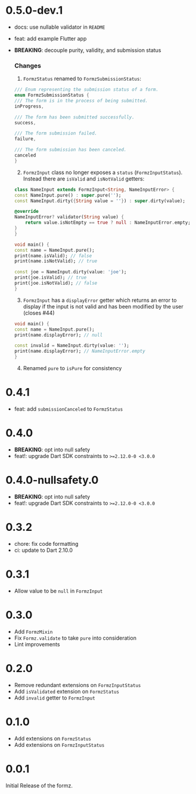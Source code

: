# 0.5.0-dev.1

- docs: use nullable validator in `README`
- feat: add example Flutter app
- **BREAKING**: decouple purity, validity, and submission status

  ### Changes

  1. `FormzStatus` renamed to `FormzSubmissionStatus`:

  ```dart
  /// Enum representing the submission status of a form.
  enum FormzSubmissionStatus {
  /// The form is in the process of being submitted.
  inProgress,

  /// The form has been submitted successfully.
  success,

  /// The form submission failed.
  failure,

  /// The form submission has been canceled.
  canceled
  }
  ```

  2. `FormzInput` class no longer exposes a `status` (`FormzInputStatus`). Instead there are `isValid` and `isNotValid` getters:

  ```dart
  class NameInput extends FormzInput<String, NameInputError> {
  const NameInput.pure() : super.pure('');
  const NameInput.dirty({String value = ''}) : super.dirty(value);

  @override
  NameInputError? validator(String value) {
      return value.isNotEmpty == true ? null : NameInputError.empty;
  }
  }

  void main() {
  const name = NameInput.pure();
  print(name.isValid); // false
  print(name.isNotValid); // true

  const joe = NameInput.dirty(value: 'joe');
  print(joe.isValid); // true
  print(joe.isNotValid); // false
  }
  ```

  3. `FormzInput` has a `displayError` getter which returns an error to display if the input is not valid and has been modified by the user (closes #44)

  ```dart
  void main() {
  const name = NameInput.pure();
  print(name.displayError); // null

  const invalid = NameInput.dirty(value: '');
  print(name.displayError); // NameInputError.empty
  }
  ```

  4. Renamed `pure` to `isPure` for consistency

# 0.4.1

- feat: add `submissionCanceled` to `FormzStatus`

# 0.4.0

- **BREAKING**: opt into null safety
- feat!: upgrade Dart SDK constraints to `>=2.12.0-0 <3.0.0`

# 0.4.0-nullsafety.0

- **BREAKING**: opt into null safety
- feat!: upgrade Dart SDK constraints to `>=2.12.0-0 <3.0.0`

# 0.3.2

- chore: fix code formatting
- ci: update to Dart 2.10.0

# 0.3.1

- Allow value to be `null` in `FormzInput`

# 0.3.0

- Add `FormzMixin`
- Fix `Formz.validate` to take `pure` into consideration
- Lint improvements

# 0.2.0

- Remove redundant extensions on `FormzInputStatus`
- Add `isValidated` extension on `FormzStatus`
- Add `invalid` getter to `FormzInput`

# 0.1.0

- Add extensions on `FormzStatus`
- Add extensions on `FormzInputStatus`

# 0.0.1

Initial Release of the formz.
